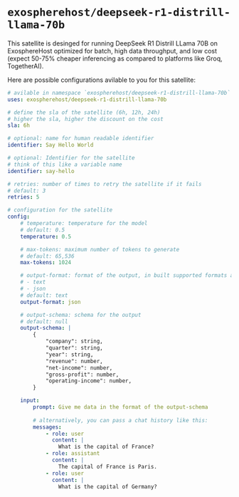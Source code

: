 # `exospherehost/deepseek-r1-distrill-llama-70b`
This satellite is desinged for running DeepSeek R1 Distrill LLama 70B on ExosphereHost optimized for batch, high data throughput, and low cost (expect 50-75% cheaper inferencing as compared to platforms like Groq, TogetherAI).

Here are possible configurations avilable to you for this satellite:

```yaml
# avilable in namespace `exospherehost/deepseek-r1-distrill-llama-70b`
uses: exospherehost/deepseek-r1-distrill-llama-70b

# define the sla of the satellite (6h, 12h, 24h)
# higher the sla, higher the discount on the cost
sla: 6h

# optional: name for human readable identifier
identifier: Say Hello World

# optional: Identifier for the satellite
# think of this like a variable name
identifier: say-hello

# retries: number of times to retry the satellite if it fails
# default: 3
retries: 5

# configuration for the satellite
config:
    # temperature: temperature for the model
    # default: 0.5
    temperature: 0.5

    # max-tokens: maximum number of tokens to generate
    # default: 65,536
    max-tokens: 1024

    # output-format: format of the output, in built supported formats are:
    # - text
    # - json
    # default: text
    output-format: json

    # output-schema: schema for the output
    # default: null
    output-schema: |
        {
            "company": string, 
            "quarter": string,
            "year": string,
            "revenue": number,
            "net-income": number,
            "gross-profit": number,
            "operating-income": number,
        }

    input:
        prompt: Give me data in the format of the output-schema
        
        # alternatively, you can pass a chat history like this:
        messages:
            - role: user
              content: |
                What is the capital of France?
            - role: assistant
              content: |
                The capital of France is Paris.
            - role: user
              content: |
                What is the capital of Germany?
```